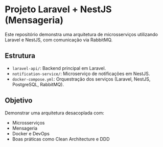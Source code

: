 # Projeto Laravel + NestJS (Mensageria)

Este repositório demonstra uma arquitetura de microsserviços utilizando Laravel e NestJS, com comunicação via RabbitMQ.

## Estrutura

- `laravel-api/`: Backend principal em Laravel.
- `notification-service/`: Microserviço de notificações em NestJS.
- `docker-compose.yml`: Orquestração dos serviços (Laravel, NestJS, PostgreSQL, RabbitMQ).

## Objetivo

Demonstrar uma arquitetura desacoplada com:
- Microsserviços
- Mensageria
- Docker e DevOps
- Boas práticas como Clean Architecture e DDD
